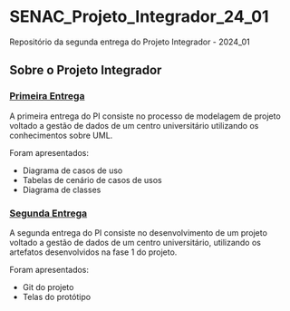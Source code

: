# SENAC_Projeto_Integrador_24_01
Repositório da segunda entrega do Projeto Integrador - 2024_01

## Sobre o Projeto Integrador


### [Primeira Entrega](https://github.com/albuquerquemm/SENAC_Projeto_Integrador_24_01/blob/main/Primeira%20Entrega.md)
A primeira entrega do PI consiste no processo de modelagem de projeto voltado a gestão de dados de um centro universitário utilizando os conhecimentos sobre UML.

Foram apresentados:
* Diagrama de casos de uso
* Tabelas de cenário de casos de usos
* Diagrama de classes

### [Segunda Entrega](https://github.com/albuquerquemm/SENAC_Projeto_Integrador_24_01/blob/main/Segunda%20Entrega.md)
A segunda entrega do PI consiste no desenvolvimento de um projeto voltado a gestão de dados de um centro universitário, utilizando os artefatos desenvolvidos na fase 1 do projeto.

Foram apresentados:
* Git do projeto
* Telas do protótipo
